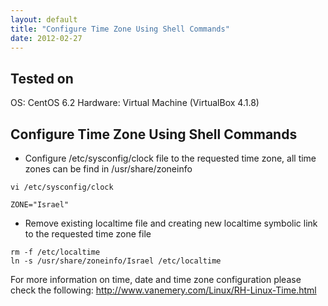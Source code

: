 ```yaml
---
layout: default
title: "Configure Time Zone Using Shell Commands"
date: 2012-02-27
---
```


## Tested on
OS: CentOS 6.2
Hardware: Virtual Machine (VirtualBox 4.1.8)

## Configure Time Zone Using Shell Commands

* Configure /etc/sysconfig/clock file to the requested time zone, all time zones can be find in /usr/share/zoneinfo

```
vi /etc/sysconfig/clock
```

```
ZONE="Israel"
```
* Remove existing localtime file and creating new localtime symbolic link to the requested time zone file

```
rm -f /etc/localtime
ln -s /usr/share/zoneinfo/Israel /etc/localtime
```

For more information on time, date and time zone configuration please check the following: <http://www.vanemery.com/Linux/RH-Linux-Time.html>
